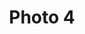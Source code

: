 ---
title: "Photo 4"
image: "/photos/album1/photo4.jpg"
description: "Views from Mt. Bonnell at sunset. Taken in 2024."
weight: 1
---